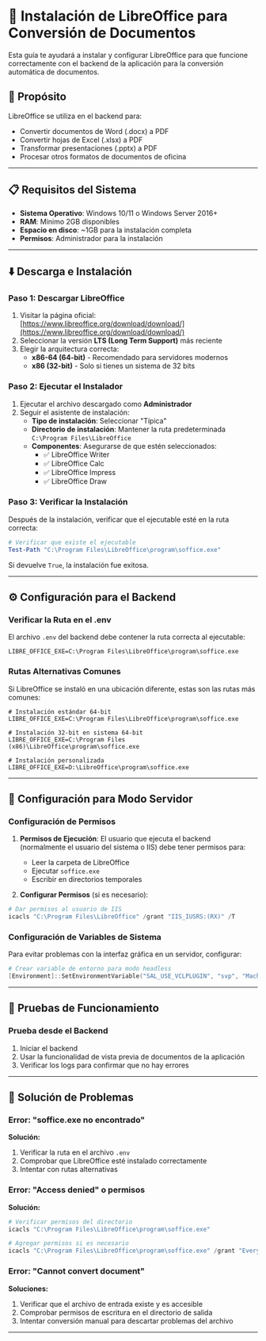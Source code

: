 # 📄 Instalación de LibreOffice para Conversión de Documentos

Esta guía te ayudará a instalar y configurar LibreOffice para que funcione correctamente con el backend de la aplicación para la conversión automática de documentos.

## 🎯 Propósito

LibreOffice se utiliza en el backend para:
- Convertir documentos de Word (.docx) a PDF
- Convertir hojas de Excel (.xlsx) a PDF
- Transformar presentaciones (.pptx) a PDF
- Procesar otros formatos de documentos de oficina

---

## 📋 Requisitos del Sistema

- **Sistema Operativo**: Windows 10/11 o Windows Server 2016+
- **RAM**: Mínimo 2GB disponibles
- **Espacio en disco**: ~1GB para la instalación completa
- **Permisos**: Administrador para la instalación

---

## ⬇️ Descarga e Instalación

### Paso 1: Descargar LibreOffice

1. Visitar la página oficial: [https://www.libreoffice.org/download/download/](https://www.libreoffice.org/download/download/)
2. Seleccionar la versión **LTS (Long Term Support)** más reciente
3. Elegir la arquitectura correcta:
   - **x86-64 (64-bit)** - Recomendado para servidores modernos
   - **x86 (32-bit)** - Solo si tienes un sistema de 32 bits

### Paso 2: Ejecutar el Instalador

1. Ejecutar el archivo descargado como **Administrador**
2. Seguir el asistente de instalación:
   - **Tipo de instalación**: Seleccionar "Típica"
   - **Directorio de instalación**: Mantener la ruta predeterminada `C:\Program Files\LibreOffice`
   - **Componentes**: Asegurarse de que estén seleccionados:
     - ✅ LibreOffice Writer
     - ✅ LibreOffice Calc  
     - ✅ LibreOffice Impress
     - ✅ LibreOffice Draw

### Paso 3: Verificar la Instalación

Después de la instalación, verificar que el ejecutable esté en la ruta correcta:

```powershell
# Verificar que existe el ejecutable
Test-Path "C:\Program Files\LibreOffice\program\soffice.exe"
```

Si devuelve `True`, la instalación fue exitosa.

---

## ⚙️ Configuración para el Backend

### Verificar la Ruta en el .env

El archivo `.env` del backend debe contener la ruta correcta al ejecutable:

```properties
LIBRE_OFFICE_EXE=C:\Program Files\LibreOffice\program\soffice.exe
```

### Rutas Alternativas Comunes

Si LibreOffice se instaló en una ubicación diferente, estas son las rutas más comunes:

```properties
# Instalación estándar 64-bit
LIBRE_OFFICE_EXE=C:\Program Files\LibreOffice\program\soffice.exe

# Instalación 32-bit en sistema 64-bit
LIBRE_OFFICE_EXE=C:\Program Files (x86)\LibreOffice\program\soffice.exe

# Instalación personalizada
LIBRE_OFFICE_EXE=D:\LibreOffice\program\soffice.exe
```

---

## 🔧 Configuración para Modo Servidor

### Configuración de Permisos

1. **Permisos de Ejecución**: El usuario que ejecuta el backend (normalmente el usuario del sistema o IIS) debe tener permisos para:
   - Leer la carpeta de LibreOffice
   - Ejecutar `soffice.exe`
   - Escribir en directorios temporales

2. **Configurar Permisos** (si es necesario):

```powershell
# Dar permisos al usuario de IIS
icacls "C:\Program Files\LibreOffice" /grant "IIS_IUSRS:(RX)" /T
```

### Configuración de Variables de Sistema

Para evitar problemas con la interfaz gráfica en un servidor, configurar:

```powershell
# Crear variable de entorno para modo headless
[Environment]::SetEnvironmentVariable("SAL_USE_VCLPLUGIN", "svp", "Machine")
```

---

## 🧪 Pruebas de Funcionamiento

### Prueba desde el Backend

1. Iniciar el backend
2. Usar la funcionalidad de vista previa de documentos de la aplicación
3. Verificar los logs para confirmar que no hay errores

---

## 🚨 Solución de Problemas

### Error: "soffice.exe no encontrado"

**Solución:**
1. Verificar la ruta en el archivo `.env`
2. Comprobar que LibreOffice esté instalado correctamente
3. Intentar con rutas alternativas

### Error: "Access denied" o permisos

**Solución:**
```powershell
# Verificar permisos del directorio
icacls "C:\Program Files\LibreOffice\program\soffice.exe"

# Agregar permisos si es necesario
icacls "C:\Program Files\LibreOffice\program\soffice.exe" /grant "Everyone:(RX)"
```

### Error: "Cannot convert document"

**Soluciones:**
1. Verificar que el archivo de entrada existe y es accesible
2. Comprobar permisos de escritura en el directorio de salida
3. Intentar conversión manual para descartar problemas del archivo

---

